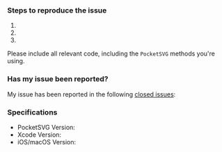 ### Steps to reproduce the issue

  1. 
  1.
  1.

Please include all relevant code, including the `PocketSVG` methods you're using.

### Has my issue been reported? 

My issue has been reported in the following [closed issues](https://github.com/pocketsvg/PocketSVG/issues?q=is%3Aissue+is%3Aclosed):

### Specifications

  - PocketSVG Version: 
  - Xcode Version:
  - iOS/macOS Version:

